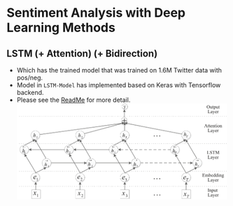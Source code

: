 # Sentiment Analysis with Deep Learning Methods

## LSTM (+ Attention) (+ Bidirection)
* Which has the trained model that was trained on 1.6M Twitter data with pos/neg.
* Model in `LSTM-Model` has implemented based on Keras with Tensorflow backend.
* Please see the [ReadMe](/LSTM-Model/ReadMe.md) for more detail.
![LSTM](/img/lstm.png)
